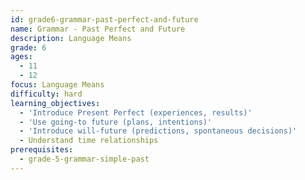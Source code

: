 ```yaml
---
id: grade6-grammar-past-perfect-and-future
name: Grammar - Past Perfect and Future
description: Language Means
grade: 6
ages:
  - 11
  - 12
focus: Language Means
difficulty: hard
learning_objectives:
  - 'Introduce Present Perfect (experiences, results)'
  - 'Use going-to future (plans, intentions)'
  - 'Introduce will-future (predictions, spontaneous decisions)'
  - Understand time relationships
prerequisites:
  - grade-5-grammar-simple-past
---
```


